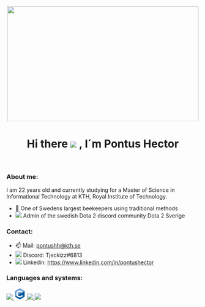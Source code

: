 <div id="header" align="center">
  <img src="https://media.giphy.com/media/JzW55Eagj2fxC/giphy.gif"\ width="500" height="300">
 </div>
 
 <h1 align="center">
 Hi there 
 <img src="https://media.giphy.com/media/hvRJCLFzcasrR4ia7z/giphy.gif" width="28px"/>
 , I´m Pontus Hector
 </h1>
 
 <div id="badges">
 <img src="https://komarev.com/ghpvc/?username=Tjeckizz&style=plain&color=000000" alt=""/>
 </div>
 
### About me:
 
I am 22 years old and currently studying for a Master of Science in Informational Technology at KTH, Royal Institute of Technology.

* 🐝 One of Swedens largest beekeepers using traditional methods
*  <img src="https://user-images.githubusercontent.com/71332682/221436342-c73cecb3-4299-420b-890f-fe6dadf1e6d5.png" width="14px"/> Admin of the swedish Dota 2 discord community Dota 2 Sverige 

### Contact:

*  📫 Mail: pontushh@kth.se
*  <img src="https://user-images.githubusercontent.com/71332682/221450606-51dad7de-5b65-4cd6-bba5-d5359f2aa90c.png" width="20px"/> Discord: Tjeckizz#6813
*  <img src="https://user-images.githubusercontent.com/71332682/221995603-07c0b262-08c5-4a0b-9e8f-c32bd7df461e.png" width="14px"/> Linkedin: https://www.linkedin.com/in/pontushector

### Languages and systems:
<a href="https://www.java.com" rel="nofollow"> <img src="https://user-images.githubusercontent.com/71332682/221434782-828ac235-59b8-46d2-9bad-c491ed5b54ae.png" width="30"/> </a> <a href="https://www.cprogramming.com/" rel="nofollow"> <img src="https://raw.githubusercontent.com/devicons/devicon/master/icons/c/c-original.svg" alt="c" width="30"> </a> <a href="https://www.swi-prolog.org/" rel="nofollow"> <img src="https://www.swi-prolog.org/icons/swipl.png" width="35"> </a> <a href="https://www.linux.org/" rel="nofollow"> <img src="https://user-images.githubusercontent.com/71332682/221436036-af2890a4-feba-42e0-88b0-84565d2db505.png" width="30"> </a>

 
 
